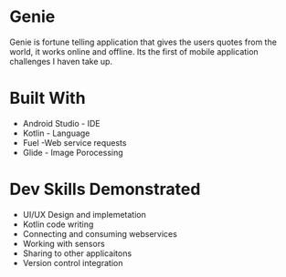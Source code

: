 # Genie
Genie is fortune telling application that gives the users quotes from the world, it works online and offline. Its the first of mobile application challenges I haven take up.
<h1>Built With</h1>
<ul>
<li>Android Studio - IDE</li>
<li>Kotlin - Language</li>
<li>Fuel -Web service requests</li>
<li>Glide - Image Porocessing</li>
</ul>
<h1>Dev Skills Demonstrated</h1>
<ul>
<li>UI/UX Design and implemetation</li>
<li>Kotlin code writing</li>
<li>Connecting and consuming webservices</li>
<li>Working with sensors</li>
<li>Sharing to other applicaitons</li>
<li>Version control integration</li>
</ul>
